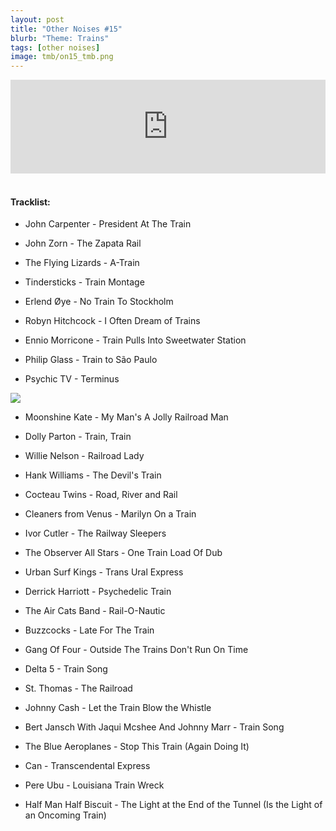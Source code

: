 ```yaml
---
layout: post
title: "Other Noises #15"
blurb: "Theme: Trains"
tags: [other noises]
image: tmb/on15_tmb.png
---
```


<iframe scrolling="no" id="hearthis_at_track_3028432" width="100%" height="150" src="https://hearthis.at/embed/3028432/transparent_black/?hcolor=&color=&style=2&block_size=2&block_space=1&background=1&waveform=0&cover=0&autoplay=0&css=" frameborder="0" allowtransparency allow="autoplay"><p>Listen to <a href="https://hearthis.at/zerocc/other-noises-15-13318-trains/" target="_blank">Other Noises #15 (13/3/18) - TRAINS</a> <span>by</span><a href="https://hearthis.at/zerocc/" target="_blank" >Zero</a> <span>on</span> <a href="https://hearthis.at/" target="_blank">hearthis.at</a></p></iframe>
&nbsp;

#### Tracklist:

- John Carpenter - President At The Train
- John Zorn - The Zapata Rail
- The Flying Lizards - A-Train

- Tindersticks - Train Montage
- Erlend Øye - No Train To Stockholm
- Robyn Hitchcock - I Often Dream of Trains

- Ennio Morricone - Train Pulls Into Sweetwater Station
- Philip Glass - Train to São Paulo
- Psychic TV - Terminus

![](https://lh3.googleusercontent.com/dAEsuv-EIdVQ46_pAPIwNYSSMjXvM3iwlp3YJ8dkbBlN-ufMQ3HfhDHTa8xGDoJrhfg5I7Hqspw20hW5M3-W5DvwQsBXMho4r2O5UFoG7fUo5iZitGxPZScvNBJub3FrLGMl8CD0ZdJZYcGqxKLDD0k79NruwShdyqlqwLUfrL0aaKERuZx8FpEUZwVpoKfD3_6OOsw1lHNRi1F9DFM0INHDQt97tlImtngVnaPX0EPsA1b892CG0Qqr1nVfyFTDFL7x39yEkn9KImB4eRmKg1WHLxf3xUUDnUuwQyELQwU7P4IXtmHqaRWXy-BpolnhYfboY-3UASE_xc4tB7mrxVUBtIe1n2oo4fLXhsTEW3L4pARx0ogJHSoNRO1c4ERG9aYt5bB11pGWDfNlyDL9uulP2PFuQTmugyJiOXRRhZ8eKx3Z4nyVJTETpRT_mqbSTb4NmYnTGRmystwiQKoen6eqpOJNcOegdMGbvmCY0U4pqlmwD1PHlTzBCLNjO2aLlzgB8xAL-NtKpuQQMzZwGVTsZLZIkIZzmJpY8Q3kQVSrvdYTGQGOR8u6mps7Up8sxFbZq8m8u0ow61axoHFM5OdGPvBnyR0vSm49XvrqVY8y1O2vL1CXyfnLNeciFGTTi-k4-xuc8AhJfE4QfpgEUZzV=w599-h593-no)

- Moonshine Kate - My Man's A Jolly Railroad Man
- Dolly Parton - Train, Train
- Willie Nelson - Railroad Lady
- Hank Williams - The Devil's Train

- Cocteau Twins - Road, River and Rail
- Cleaners from Venus - Marilyn On a Train
- Ivor Cutler - The Railway Sleepers

- The Observer All Stars - One Train Load Of Dub
- Urban Surf Kings - Trans Ural Express
- Derrick Harriott - Psychedelic Train
- The Air Cats Band - Rail-O-Nautic

- Buzzcocks - Late For The Train
- Gang Of Four - Outside The Trains Don't Run On Time
- Delta 5 - Train Song

- St. Thomas - The Railroad
- Johnny Cash - Let the Train Blow the Whistle
- Bert Jansch With Jaqui Mcshee And Johnny Marr - Train Song

- The Blue Aeroplanes - Stop This Train (Again Doing It)
- Can - Transcendental Express
- Pere Ubu - Louisiana Train Wreck

- Half Man Half Biscuit - The Light at the End of the Tunnel (Is the Light of an Oncoming Train)
